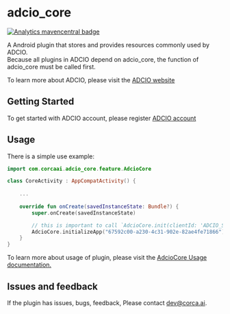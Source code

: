 #  adcio_core
[![Analytics mavencentral badge](https://img.shields.io/maven-central/v/io.github.corca-ai/adcio_core.svg)](https://central.sonatype.com/artifact/io.github.corca-ai/adcio_core) 

A Android plugin that stores and provides resources commonly used by ADCIO.  
Because all plugins in ADCIO depend on adcio_core, the function of adcio_core must be called first.

To learn more about ADCIO, please visit the [ADCIO website](https://www.adcio.ai/)

## Getting Started
To get started with ADCIO account, please register [ADCIO account](https://app.adcio.ai/en/)

## Usage
There is a simple use example:
```kotlin
import com.corcaai.adcio_core.feature.AdcioCore

class CoreActivity : AppCompatActivity() {
    
    ...
    
    override fun onCreate(savedInstanceState: Bundle?) {
        super.onCreate(savedInstanceState)

        // this is important to call `AdcioCore.init(clientId: 'ADCIO_STORE_ID')` function.
        AdcioCore.initializeApp("67592c00-a230-4c31-902e-82ae4fe71866")
    }
}
```
To learn more about usage of plugin, please visit the [AdcioCore Usage documentation.](https://docs.adcio.ai/en/sdk/core/android)

## Issues and feedback
If the plugin has issues, bugs, feedback, Please contact <dev@corca.ai>.

